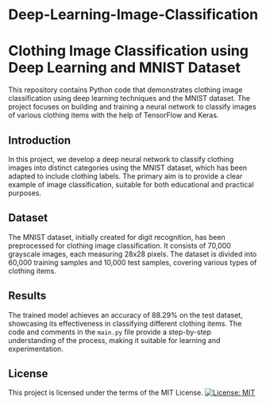 # Deep-Learning-Image-Classification

# Clothing Image Classification using Deep Learning and MNIST Dataset

This repository contains Python code that demonstrates clothing image classification using deep learning techniques and the MNIST dataset. The project focuses on building and training a neural network to classify images of various clothing items with the help of TensorFlow and Keras.

## Introduction
In this project, we develop a deep neural network to classify clothing images into distinct categories using the MNIST dataset, which has been adapted to include clothing labels. The primary aim is to provide a clear example of image classification, suitable for both educational and practical purposes.

## Dataset
The MNIST dataset, initially created for digit recognition, has been preprocessed for clothing image classification. It consists of 70,000 grayscale images, each measuring 28x28 pixels. The dataset is divided into 60,000 training samples and 10,000 test samples, covering various types of clothing items.

## Results
The trained model achieves an accuracy of 88.29% on the test dataset, showcasing its effectiveness in classifying different clothing items. The code and comments in the `main.py` file provide a step-by-step understanding of the process, making it suitable for learning and experimentation.

## **License**
This project is licensed under the terms of the MIT License. 
[![License: MIT](https://img.shields.io/badge/License-MIT-yellow.svg)](https://opensource.org/licenses/MIT)

